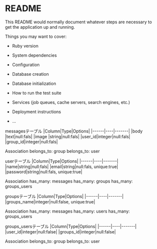 # README

This README would normally document whatever steps are necessary to get the
application up and running.

Things you may want to cover:

* Ruby version

* System dependencies

* Configuration

* Database creation

* Database initialization

* How to run the test suite

* Services (job queues, cache servers, search engines, etc.)

* Deployment instructions

* ...

messagesテーブル
|Column|Type|Options|
|------|----|-------|
|body  |text|null:fals|
|image |string|null:fals|
|user_id|integer|null:fals|
|group_id|integer|null:fals|

Association
belongs_to: group
belongs_to: user


userテーブル
|Column|Type|Options|
|------|----|-------|
|name|string|null:fals|
|email|string|null:fals, unique:true|
|password|string|null:fals, unique:true|

Association
has_many: messages
has_many: groups
has_many: groups_users


groupsテーブル
|Column|Type|Options|
|------|----|-------|
|groups_name|integer|null:false, unique:true|

Association
has_many: messages
has_many: users
has_many: groups_users


groups_usersテーブル
|Column|Type|Options|
|------|----|-------|
|user_id|integer|null:false|
|groups_id|integer|null:false|

Association
belongs_to: group
belongs_to: user